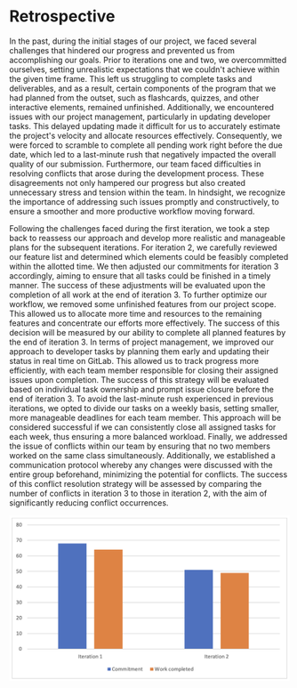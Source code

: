 # Retrospective

In the past, during the initial stages of our project, we faced several challenges that hindered our progress and prevented us from accomplishing our goals. Prior to iterations one and two, we overcommitted ourselves, setting unrealistic expectations that we couldn't achieve within the given time frame. This left us struggling to complete tasks and deliverables, and as a result, certain components of the program that we had planned from the outset, such as flashcards, quizzes, and other interactive elements, remained unfinished.
Additionally, we encountered issues with our project management, particularly in updating developer tasks. This delayed updating made it difficult for us to accurately estimate the project's velocity and allocate resources effectively. Consequently, we were forced to scramble to complete all pending work right before the due date, which led to a last-minute rush that negatively impacted the overall quality of our submission.
Furthermore, our team faced difficulties in resolving conflicts that arose during the development process. These disagreements not only hampered our progress but also created unnecessary stress and tension within the team. In hindsight, we recognize the importance of addressing such issues promptly and constructively, to ensure a smoother and more productive workflow moving forward.

Following the challenges faced during the first iteration, we took a step back to reassess our approach and develop more realistic and manageable plans for the subsequent iterations. For iteration 2, we carefully reviewed our feature list and determined which elements could be feasibly completed within the allotted time. We then adjusted our commitments for iteration 3 accordingly, aiming to ensure that all tasks could be finished in a timely manner. The success of these adjustments will be evaluated upon the completion of all work at the end of iteration 3.
To further optimize our workflow, we removed some unfinished features from our project scope. This allowed us to allocate more time and resources to the remaining features and concentrate our efforts more effectively. The success of this decision will be measured by our ability to complete all planned features by the end of iteration 3.
In terms of project management, we improved our approach to developer tasks by planning them early and updating their status in real time on GitLab. This allowed us to track progress more efficiently, with each team member responsible for closing their assigned issues upon completion. The success of this strategy will be evaluated based on individual task ownership and prompt issue closure before the end of iteration 3.
To avoid the last-minute rush experienced in previous iterations, we opted to divide our tasks on a weekly basis, setting smaller, more manageable deadlines for each team member. This approach will be considered successful if we can consistently close all assigned tasks for each week, thus ensuring a more balanced workload.
Finally, we addressed the issue of conflicts within our team by ensuring that no two members worked on the same class simultaneously. Additionally, we established a communication protocol whereby any changes were discussed with the entire group beforehand, minimizing the potential for conflicts. The success of this conflict resolution strategy will be assessed by comparing the number of conflicts in iteration 3 to those in iteration 2, with the aim of significantly reducing conflict occurrences.

![vChart.png](./vChart.png)